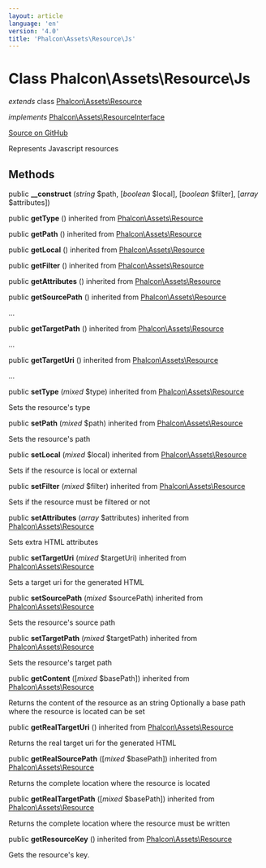 ```yaml
---
layout: article
language: 'en'
version: '4.0'
title: 'Phalcon\Assets\Resource\Js'
---
```

# Class **Phalcon\Assets\Resource\Js**

*extends* class [Phalcon\Assets\Resource](/4.0/en/api/Phalcon_Assets_Resource)

*implements* [Phalcon\Assets\ResourceInterface](/4.0/en/api/Phalcon_Assets_ResourceInterface)

<a href="https://github.com/phalcon/cphalcon/tree/v4.0.0/phalcon/assets/resource/js.zep" class="btn btn-default btn-sm">Source on GitHub</a>

Represents Javascript resources


## Methods
public  **__construct** (*string* $path, [*boolean* $local], [*boolean* $filter], [*array* $attributes])





public  **getType** () inherited from [Phalcon\Assets\Resource](/4.0/en/api/Phalcon_Assets_Resource)





public  **getPath** () inherited from [Phalcon\Assets\Resource](/4.0/en/api/Phalcon_Assets_Resource)





public  **getLocal** () inherited from [Phalcon\Assets\Resource](/4.0/en/api/Phalcon_Assets_Resource)





public  **getFilter** () inherited from [Phalcon\Assets\Resource](/4.0/en/api/Phalcon_Assets_Resource)





public  **getAttributes** () inherited from [Phalcon\Assets\Resource](/4.0/en/api/Phalcon_Assets_Resource)





public  **getSourcePath** () inherited from [Phalcon\Assets\Resource](/4.0/en/api/Phalcon_Assets_Resource)

...


public  **getTargetPath** () inherited from [Phalcon\Assets\Resource](/4.0/en/api/Phalcon_Assets_Resource)

...


public  **getTargetUri** () inherited from [Phalcon\Assets\Resource](/4.0/en/api/Phalcon_Assets_Resource)

...


public  **setType** (*mixed* $type) inherited from [Phalcon\Assets\Resource](/4.0/en/api/Phalcon_Assets_Resource)

Sets the resource's type



public  **setPath** (*mixed* $path) inherited from [Phalcon\Assets\Resource](/4.0/en/api/Phalcon_Assets_Resource)

Sets the resource's path



public  **setLocal** (*mixed* $local) inherited from [Phalcon\Assets\Resource](/4.0/en/api/Phalcon_Assets_Resource)

Sets if the resource is local or external



public  **setFilter** (*mixed* $filter) inherited from [Phalcon\Assets\Resource](/4.0/en/api/Phalcon_Assets_Resource)

Sets if the resource must be filtered or not



public  **setAttributes** (*array* $attributes) inherited from [Phalcon\Assets\Resource](/4.0/en/api/Phalcon_Assets_Resource)

Sets extra HTML attributes



public  **setTargetUri** (*mixed* $targetUri) inherited from [Phalcon\Assets\Resource](/4.0/en/api/Phalcon_Assets_Resource)

Sets a target uri for the generated HTML



public  **setSourcePath** (*mixed* $sourcePath) inherited from [Phalcon\Assets\Resource](/4.0/en/api/Phalcon_Assets_Resource)

Sets the resource's source path



public  **setTargetPath** (*mixed* $targetPath) inherited from [Phalcon\Assets\Resource](/4.0/en/api/Phalcon_Assets_Resource)

Sets the resource's target path



public  **getContent** ([*mixed* $basePath]) inherited from [Phalcon\Assets\Resource](/4.0/en/api/Phalcon_Assets_Resource)

Returns the content of the resource as an string
Optionally a base path where the resource is located can be set



public  **getRealTargetUri** () inherited from [Phalcon\Assets\Resource](/4.0/en/api/Phalcon_Assets_Resource)

Returns the real target uri for the generated HTML



public  **getRealSourcePath** ([*mixed* $basePath]) inherited from [Phalcon\Assets\Resource](/4.0/en/api/Phalcon_Assets_Resource)

Returns the complete location where the resource is located



public  **getRealTargetPath** ([*mixed* $basePath]) inherited from [Phalcon\Assets\Resource](/4.0/en/api/Phalcon_Assets_Resource)

Returns the complete location where the resource must be written



public  **getResourceKey** () inherited from [Phalcon\Assets\Resource](/4.0/en/api/Phalcon_Assets_Resource)

Gets the resource's key.



